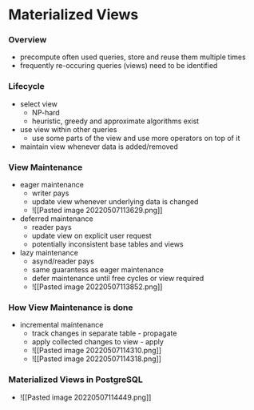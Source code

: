 # Materialized Views
### Overview
+ precompute often used queries, store and reuse them multiple times
+ frequently re-occuring queries (views) need to be identified

### Lifecycle
+ select view
	+ NP-hard
	+ heuristic, greedy and approximate algorithms exist
+ use view within other queries
	+ use some parts of the view and use more operators on top of it
+ maintain view whenever data is added/removed

### View Maintenance
+ eager maintenance
	+ writer pays
	+ update view whenever underlying data is changed
	+ ![[Pasted image 20220507113629.png]]
+ deferred maintenance
	+ reader pays
	+ update view on explicit user request
	+ potentially inconsistent base tables and views
+ lazy maintenance
	+ asynd/reader pays
	+ same guarantess as eager maintenance
	+ defer maintenance until free cycles or view required
	+ ![[Pasted image 20220507113852.png]]

### How View Maintenance is done
+ incremental maintenance
	+ track changes in separate table - propagate
	+ apply collected changes to view - apply
	+ ![[Pasted image 20220507114310.png]]
	+ ![[Pasted image 20220507114318.png]]

### Materialized Views in PostgreSQL
+ ![[Pasted image 20220507114449.png]]